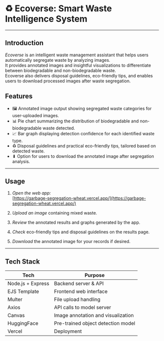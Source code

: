# ♻ Ecoverse: Smart Waste Intelligence System


---

##  Introduction

*Ecoverse* is an intelligent waste management assistant that helps users automatically segregate waste by analyzing images.  
It provides annotated images and insightful visualizations to differentiate between biodegradable and non-biodegradable waste.  
Ecoverse also delivers disposal guidelines, eco-friendly tips, and enables users to download processed images after waste segregation.


##  Features

- 🖼 Annotated image output showing segregated waste categories for user-uploaded images.  
- 📊 Pie chart summarizing the distribution of biodegradable and non-biodegradable waste detected.  
- 📈 Bar graph displaying detection confidence for each identified waste type.  
- ♻ Disposal guidelines and practical eco-friendly tips, tailored based on detected waste.  
- ⬇ Option for users to download the annotated image after segregation analysis.  

---

## Usage

1. *Open the web app:*  
   [https://garbage-segregation-wheat.vercel.app/](https://garbage-segregation-wheat.vercel.app/)

2. *Upload an image* containing mixed waste.

3. *Review* the annotated results and graphs generated by the app.

4. *Check* eco-friendly tips and disposal guidelines on the results page.

5. *Download* the annotated image for your records if desired.

---

##  Tech Stack

| Tech            | Purpose                            |
|-----------------|------------------------------------|
| Node.js + Express | Backend server & API             |
| EJS Template    | Frontend web interface             |
| Multer          | File upload handling               |
| Axios           | API calls to model server          |
| Canvas          | Image annotation and visualization |
| HuggingFace  | Pre-trained object detection model |
| Vercel          | Deployment                         |
